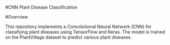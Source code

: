 #CNN Plant Disease Classification

#Overview

This repository implements a Convolutional Neural Network (CNN) for classifying plant diseases using TensorFlow and Keras. The model is trained on the PlantVillage dataset to predict various plant diseases.

